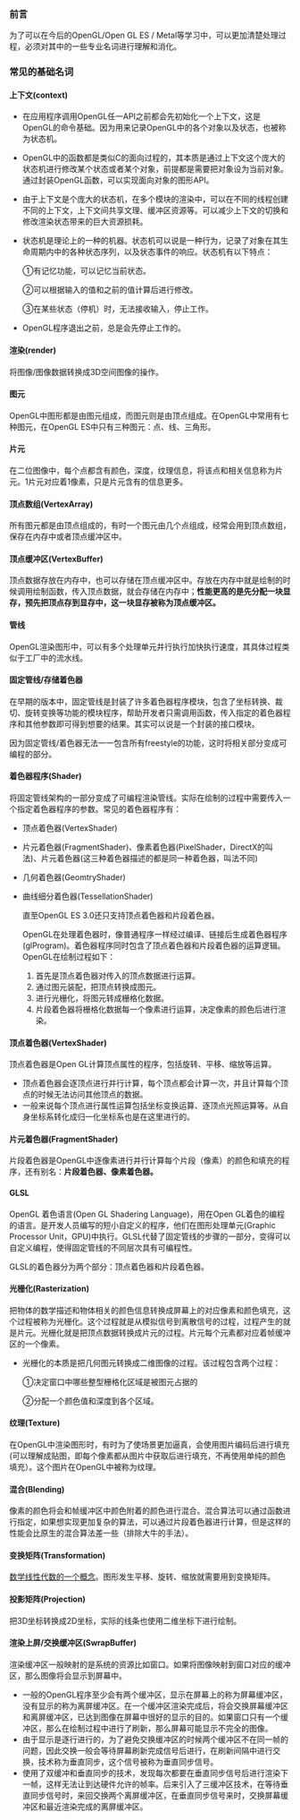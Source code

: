 ### 前言

为了可以在今后的OpenGL/Open GL ES / Metal等学习中，可以更加清楚处理过程，必须对其中的一些专业名词进行理解和消化。

### 常见的基础名词

#### 上下文(context)

- 在应用程序调用OpenGL任一API之前都会先初始化一个上下文，这是OpenGL的命令基础。因为用来记录OpenGL中的各个对象以及状态，也被称为状态机。

- OpenGL中的函数都是类似C的面向过程的，其本质是通过上下文这个庞大的状态机进行修改某个状态或者某个对象，前提都是需要把对象设为当前对象。通过封装OpenGL函数，可以实现面向对象的图形API。

- 由于上下文是个庞大的状态机，在多个模块的渲染中，可以在不同的线程创建不同的上下文，上下文间共享文理、缓冲区资源等。可以减少上下文的切换和修改渲染状态带来的巨大资源损耗。

- 状态机是理论上的一种的机器。状态机可以说是一种行为，记录了对象在其生命周期内中的各种状态序列，以及状态事件的响应。状态机有以下特点：

  ①有记忆功能，可以记忆当前状态。

  ②可以根据输入的值和之前的值计算后进行修改。

  ③在某些状态（停机）时，无法接收输入，停止工作。

- OpenGL程序退出之前，总是会先停止工作的。

#### 渲染(render)

将图像/图像数据转换成3D空间图像的操作。

#### 图元

OpenGL中图形都是由图元组成，而图元则是由顶点组成。在OpenGL中常用有七种图元，在OpenGL ES中只有三种图元：点、线、三角形。

#### 片元

在二位图像中，每个点都含有颜色，深度，纹理信息，将该点和相关信息称为片元。1片元对应着1像素，只是片元含有的信息更多。

#### 顶点数组(VertexArray)

所有图元都是由顶点组成的，有时一个图元由几个点组成，经常会用到顶点数组，保存在内存中或者顶点缓冲区中。

#### 顶点缓冲区(VertexBuffer)

顶点数据存放在内存中，也可以存储在顶点缓冲区中。存放在内存中就是绘制的时候调用绘制函数，传入顶点数据，就会存储在内存中；**性能更高的是先分配一块显存，预先把顶点存到显存中，这一块显存被称为顶点缓冲区。**

#### 管线

OpenGL渲染图形中，可以有多个处理单元并行执行加快执行速度，其具体过程类似于工厂中的流水线。

#### 固定管线/存储着色器

在早期的版本中，固定管线是封装了许多着色器程序模块，包含了坐标转换、裁切、旋转变换等功能的模块程序，帮助开发者只需调用函数，传入指定的着色器程序和其他参数即可得到想要的结果。其实可以说是一个封装的接口模块。	

因为固定管线/着色器无法一一包含所有freestyle的功能，这时将相关部分变成可编程的部分。

#### 着色器程序(Shader)

将固定管线架构的一部分变成了可编程渲染管线。实际在绘制的过程中需要传入一个指定着色器程序的参数。常见的着色器程序有：	

- 顶点着色器(VertexShader)

- 片元着色器(FragmentShader)、像素着色器(PixelShader，DirectX的叫法)、片元着色器(这三种着色器描述的都是同一种着色器，叫法不同)

- 几何着色器(GeomtryShader)

- 曲线细分着色器(TessellationShader)

  

  直至OpenGL ES 3.0还只支持顶点着色器和片段着色器。

  OpenGL在处理着色器时，像普通程序一样经过编译、链接后生成着色器程序(glProgram)。着色器程序同时包含了顶点着色器和片段着色器的运算逻辑。OpenGL在绘制过程如下：

  1. 首先是顶点着色器对传入的顶点数据进行运算。
  2. 通过图元装配，把顶点转换成图元。
  3. 进行光栅化，将图元转成栅格化数据。
  4. 片段着色器将栅格化数据每一个像素进行运算，决定像素的颜色后进行渲染。



#### 顶点着色器(VertexShader)

顶点着色器是Open GL计算顶点属性的程序，包括旋转、平移、缩放等运算。

- 顶点着色器会逐顶点进行并行计算，每个顶点都会计算一次，并且计算每个顶点的时候无法访问其他顶点的数据。
- 一般来说每个顶点进行属性运算包括坐标变换运算、逐顶点光照运算等。从自身坐标系转化成归一化坐标系也是在这里进行的。



#### 片元着色器(FragmentShader)

片段着色器是OpenGL中逐像素进行并行计算每个片段（像素）的颜色和填充的程序，还有别名：**片段着色器、像素着色器。**



#### GLSL

OpenGL 着色语言(Open GL Shadering Language)，用在Open GL着色的编程的语言。是开发人员编写的短小自定义的程序，他们在图形处理单元(Graphic Processor Unit，GPU)中执行。GLSL代替了固定管线的步骤的一部分，变得可以自定义编程，使得固定管线的不同层次具有可编程性。

GLSL的着色器分为两个部分：顶点着色器和片段着色器。



#### 光栅化(Rasterization)

把物体的数学描述和物体相关的颜色信息转换成屏幕上的对应像素和颜色填充，这个过程被称为光栅化。这个过程就是从模拟信号到离散信号的过程，过程产生的就是片元。光栅化就是把顶点数据转换成片元的过程。片元每个元素都对应着帧缓冲区的一个像素。

- 光栅化的本质是把几何图元转换成二维图像的过程。该过程包含两个过程：

  ①决定窗口中哪些整型栅格化区域是被图元占据的

  ②分配一个颜色值和深度到各个区域。



#### 纹理(Texture)

在OpenGL中渲染图形时，有时为了使场景更加逼真，会使用图片编码后进行填充(可以理解成贴图，即每个像素都从图片中获取后进行填充，不再使用单纯的颜色填充）。这个图片在OpenGL中被称为纹理。



#### 混合(Blending)

像素的颜色将会和帧缓冲区中颜色附着的颜色进行混合。混合算法可以通过函数进行指定，如果想实现更加复杂的算法，可以通过片段着色器进行计算，但是这样的性能会比原生的混合算法差一些（排除大牛的手法）。



#### 变换矩阵(Transformation)

[数学线性代数的一个概念](https://zh.wikipedia.org/wiki/%E5%8F%98%E6%8D%A2%E7%9F%A9%E9%98%B5)。图形发生平移、旋转、缩放就需要用到变换矩阵。



#### 投影矩阵(Projection)

把3D坐标转换成2D坐标，实际的线条也使用二维坐标下进行绘制。



#### 渲染上屏/交换缓冲区(SwrapBuffer)

渲染缓冲区一般映射的是系统的资源比如窗口。如果将图像映射到窗口对应的缓冲区，那么图像将会显示到屏幕中。

- 一般的OpenGL程序至少会有两个缓冲区，显示在屏幕上的称为屏幕缓冲区，没有显示的称为离屏缓冲区。在一个缓冲区渲染完成后，将会交换屏幕缓冲区和离屏缓冲区，已达到图像在屏幕中很好的显示的目的。如果窗口只有一个缓冲区，那么在绘制过程中进行了刷新，那么屏幕可能显示不完全的图像。
- 由于显示是逐行进行的，为了避免交换缓冲区的时候两个缓冲区不在同一帧的问题，因此交换一般会等待屏幕刷新完成信号后进行，在刷新间隔中进行交换，技术称为垂直同步，这个信号被称为垂直同步信号。
- 使用了双缓冲和垂直同步的技术，发现每次都要在垂直同步信号后进行渲染下一帧，这样无法让到达硬件允许的帧率。后来引入了三缓冲区技术，在等待垂直同步信号时，来回交换两个离屏缓冲区，在垂直同步信号来时，交换屏幕缓冲区和最近渲染完成的离屏缓冲区。



